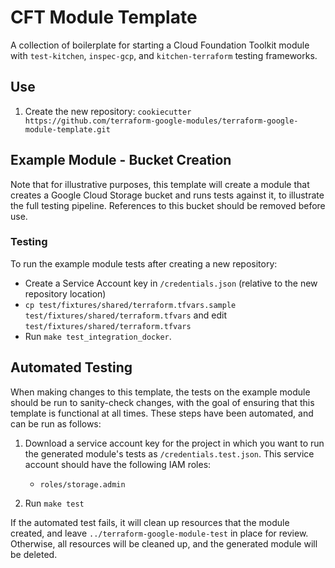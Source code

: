 # CFT Module Template

A collection of boilerplate for starting a Cloud Foundation Toolkit module with `test-kitchen`, `inspec-gcp`, and `kitchen-terraform` testing frameworks.

## Use

1. Create the new repository: `cookiecutter https://github.com/terraform-google-modules/terraform-google-module-template.git`

## Example Module - Bucket Creation

Note that for illustrative purposes, this template will create a module that creates a Google Cloud Storage bucket and runs tests against it, to illustrate the full testing pipeline. References to this bucket should be removed before use.

### Testing

To run the example module tests after creating a new repository:

- Create a Service Account key in `/credentials.json` (relative to the new repository location)
- `cp test/fixtures/shared/terraform.tfvars.sample test/fixtures/shared/terraform.tfvars` and edit `test/fixtures/shared/terraform.tfvars`
- Run `make test_integration_docker`.

## Automated Testing

When making changes to this template, the tests on the example module should be run to sanity-check changes, with the goal of ensuring that this template is functional at all times. These steps have been automated, and can be run as follows:

1. Download a service account key for the project in which you want to run the generated module's tests as `/credentials.test.json`. This service account should have the following IAM roles:
	- `roles/storage.admin`

2. Run `make test`

If the automated test fails, it will clean up resources that the module created, and leave `../terraform-google-module-test` in place for review. Otherwise, all resources will be cleaned up, and the generated module will be deleted.
